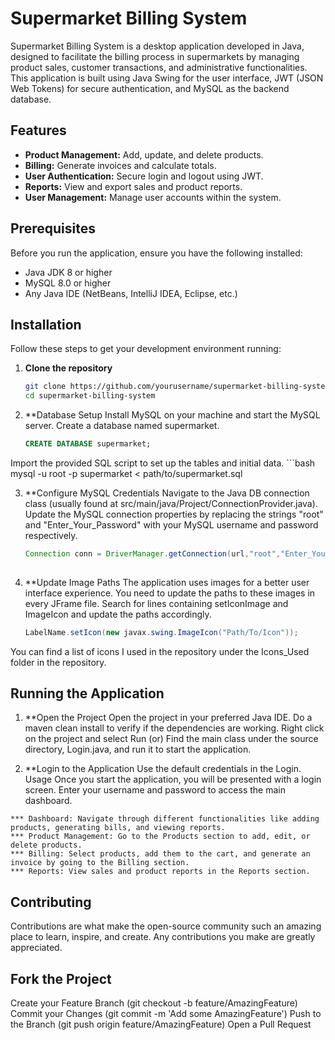 # Supermarket Billing System

Supermarket Billing System is a desktop application developed in Java, designed to facilitate the billing process in supermarkets by managing product sales, customer transactions, and administrative functionalities. This application is built using Java Swing for the user interface, JWT (JSON Web Tokens) for secure authentication, and MySQL as the backend database.

## Features

- **Product Management:** Add, update, and delete products.
- **Billing:** Generate invoices and calculate totals.
- **User Authentication:** Secure login and logout using JWT.
- **Reports:** View and export sales and product reports.
- **User Management:** Manage user accounts within the system.

## Prerequisites

Before you run the application, ensure you have the following installed:
- Java JDK 8 or higher
- MySQL 8.0 or higher
- Any Java IDE (NetBeans, IntelliJ IDEA, Eclipse, etc.)

## Installation

Follow these steps to get your development environment running:

1. **Clone the repository**
   ```bash
   git clone https://github.com/yourusername/supermarket-billing-system.git
   cd supermarket-billing-system

2. **Database Setup
  Install MySQL on your machine and start the MySQL server.
  Create a database named supermarket.
    ```sql
    CREATE DATABASE supermarket;

  Import the provided SQL script to set up the tables and initial data.
    ```bash
    mysql -u root -p supermarket < path/to/supermarket.sql
    
    
3. **Configure MySQL Credentials
  Navigate to the Java DB connection class (usually found at src/main/java/Project/ConnectionProvider.java).
  Update the MySQL connection properties by replacing the strings "root" and "Enter_Your_Password" with your MySQL  username and password respectively.
  
    ```Java
    Connection conn = DriverManager.getConnection(url,"root","Enter_Your_Password");
  
4. **Update Image Paths
  The application uses images for a better user interface experience. You need to update the paths to these images in every JFrame file.
  Search for lines containing setIconImage and ImageIcon and update the paths accordingly.
    ```Java    
    LabelName.setIcon(new javax.swing.ImageIcon("Path/To/Icon"));
  You can find a list of icons I used in the repository under the Icons_Used folder in the repository.
  
## Running the Application

  1. **Open the Project
  Open the project in your preferred Java IDE.
  Do a maven clean install to verify if the dependencies are working.
  Right click on the project and select Run (or) Find the main class under the source directory, Login.java, and run it to start the application.

  2. **Login to the Application
  Use the default credentials in the Login.
  Usage
  Once you start the application, you will be presented with a login screen. Enter your username and password to access the main dashboard.
  
    *** Dashboard: Navigate through different functionalities like adding products, generating bills, and viewing reports.
    *** Product Management: Go to the Products section to add, edit, or delete products.
    *** Billing: Select products, add them to the cart, and generate an invoice by going to the Billing section.
    *** Reports: View sales and product reports in the Reports section.
## Contributing
Contributions are what make the open-source community such an amazing place to learn, inspire, and create. Any contributions you make are greatly appreciated.

## Fork the Project
Create your Feature Branch (git checkout -b feature/AmazingFeature)
Commit your Changes (git commit -m 'Add some AmazingFeature')
Push to the Branch (git push origin feature/AmazingFeature)
Open a Pull Request
